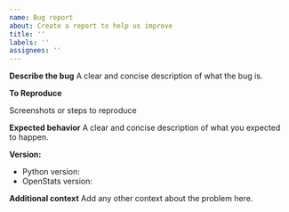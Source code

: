 ```yaml
---
name: Bug report
about: Create a report to help us improve
title: ''
labels: ''
assignees: ''
---
```


**Describe the bug**
A clear and concise description of what the bug is.

**To Reproduce**

Screenshots or steps to reproduce

**Expected behavior**
A clear and concise description of what you expected to happen.

**Version:**
 - Python version:
 - OpenStats version:

**Additional context**
Add any other context about the problem here.
